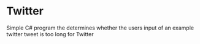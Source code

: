 # Twitter
Simple C# program the determines whether the users input of an example twitter tweet is too long for Twitter
